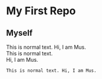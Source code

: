 # My First Repo

## Myself
This is normal text. Hi, I am Mus.  
This is normal text.  
Hi, I am Mus.

    This is normal text. Hi, I am Mus.

